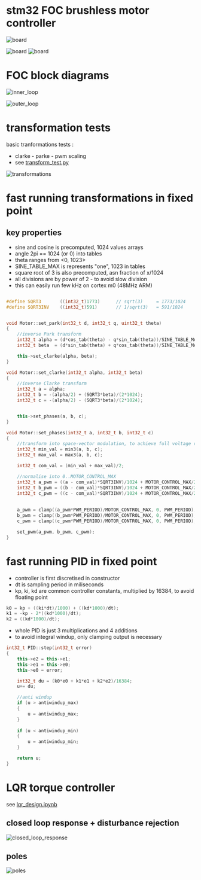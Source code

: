 # stm32 FOC brushless motor controller

![board](doc/images/spinning.jpg)

![board](doc/images/top_board.jpg)
![board](doc/images/bottom_board.jpg)

# FOC block diagrams

![inner_loop](doc/diagrams/motor_control-inner_loop.png)

![outer_loop](doc/diagrams/motor_control-outer_loop.png)


# transformation tests

basic tranformations tests :
- clarke - parke - pwm scaling
- see [transform_test.py](utils/transform_test.py)


![transformations](utils/transformations.png)


# fast running transformations in fixed point

## key properties

- sine and cosine is precomputed, 1024 values arrays
- angle 2pi == 1024 (or 0) into tables
- theta ranges from <0, 1023>
- SINE_TABLE_MAX is represents "one", 1023 in tables
- square root of 3 is also precomputed, asn fraction of x/1024 
- all divisions are by power of 2 - to avoid slow division
- this can easily run few kHz on cortex m0 (48MHz ARM)

```c++

#define SQRT3       ((int32_t)1773)      // sqrt(3)     = 1773/1024
#define SQRT3INV    ((int32_t)591)       // 1/sqrt(3)   = 591/1024


void Motor::set_park(int32_t d, int32_t q, uint32_t theta)
{
    //inverse Park transform
    int32_t alpha = (d*cos_tab(theta) - q*sin_tab(theta))/SINE_TABLE_MAX;
    int32_t beta  = (d*sin_tab(theta) + q*cos_tab(theta))/SINE_TABLE_MAX;

    this->set_clarke(alpha, beta);
}

void Motor::set_clarke(int32_t alpha, int32_t beta)
{
    //inverse Clarke transform
    int32_t a = alpha;
    int32_t b = -(alpha/2) + (SQRT3*beta)/(2*1024);
    int32_t c = -(alpha/2) - (SQRT3*beta)/(2*1024);


    this->set_phases(a, b, c); 
}

void Motor::set_phases(int32_t a, int32_t b, int32_t c)
{
    //transform into space-vector modulation, to achieve full voltage range
    int32_t min_val = min3(a, b, c);
    int32_t max_val = max3(a, b, c); 

    int32_t com_val = (min_val + max_val)/2;  

    //normalise into 0..MOTOR_CONTROL_MAX
    int32_t a_pwm = ((a - com_val)*SQRT3INV)/1024 + MOTOR_CONTROL_MAX/2;
    int32_t b_pwm = ((b - com_val)*SQRT3INV)/1024 + MOTOR_CONTROL_MAX/2;
    int32_t c_pwm = ((c - com_val)*SQRT3INV)/1024 + MOTOR_CONTROL_MAX/2;
    
     
    a_pwm = clamp((a_pwm*PWM_PERIOD)/MOTOR_CONTROL_MAX, 0, PWM_PERIOD);
    b_pwm = clamp((b_pwm*PWM_PERIOD)/MOTOR_CONTROL_MAX, 0, PWM_PERIOD);
    c_pwm = clamp((c_pwm*PWM_PERIOD)/MOTOR_CONTROL_MAX, 0, PWM_PERIOD);

    set_pwm(a_pwm, b_pwm, c_pwm);
}
```


# fast running PID in fixed point

- controller is first discretised in constructor 
- dt is sampling period in miliseconds
- kp, ki, kd are common controller constants, multiplied by 16384, to avoid floating point

```c++
k0 = kp + ((ki*dt)/1000) + ((kd*1000)/dt);
k1 = -kp - 2*((kd*1000)/dt);
k2 = ((kd*1000)/dt); 
```

- whole PID is just 3 multiplications and 4 additions
- to avoid integral windup, only clamping output is necessary 

```c++
int32_t PID::step(int32_t error)
{
    this->e2 = this->e1;
    this->e1 = this->e0;
    this->e0 = error;

    int32_t du = (k0*e0 + k1*e1 + k2*e2)/16384;
    u+= du;

    //anti windup
    if (u > antiwindup_max)
    {
        u = antiwindup_max;
    }
    
    if (u < antiwindup_min)
    {
        u = antiwindup_min;
    }

    return u;
}
```



# LQR torque controller

see [lqr_design.ipynb](utils/lqr_design.ipynb)

## closed loop response + disturbance rejection

![closed_loop_response](utils/closed_loop_response.png)


## poles

![poles](utils/poles.png)